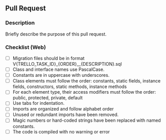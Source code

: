 ## Pull Request

### Description

Briefly describe the purpose of this pull request.

### Checklist (Web)

- [ ] Migration files should be in format V{TRELLO_TASK_ID}_{ORDER}__{DESCRIPTION}.sql
- [ ] Class and interface names use PascalCase.
- [ ] Constants are in uppercase with underscores.
- [ ] Class elements must follow the order: constants, static fields, instance fields, constructors, static methods, instance methods
- [ ] For each element type, their access modifiers must follow the order: public, protected, private, default
- [ ] Use tabs for indentation.
- [ ] Imports are organized and follow alphabet order
- [ ] Unused or redundant imports have been removed.
- [ ] Magic numbers or hard-coded strings have been replaced with named constants.
- [ ] The code is compiled with no warning or error
